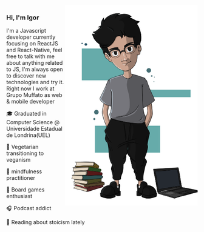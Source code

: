 <img align="right" src="./Igorquiterio.png" alt="Illustration of Kaya speaking at a conference with coding bubbles in background" width=350px height=530px/>

### Hi, I'm Igor

I'm a Javascript developer currently focusing on ReactJS and React-Native, feel free to talk with me about anything related to JS, I'm always open to discover new technologies and try it. Right now I work at Grupo Muffato as web & mobile developer

🎓 Graduated in Computer Science @ Universidade Estadual de Londrina(UEL)

🌱️ Vegetarian transitioning to veganism

🧘️ mindfulness practitioner

🎲️ Board games enthusiast

🎧️ Podcast addict

🏺️ Reading about stoicism lately

